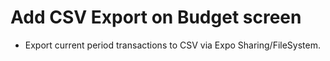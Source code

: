 # Add CSV Export on Budget screen
- Export current period transactions to CSV via Expo Sharing/FileSystem.
